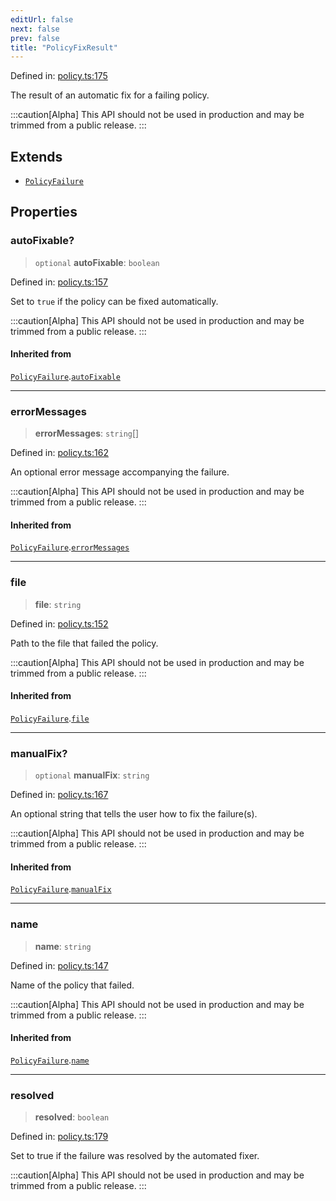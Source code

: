 ```yaml
---
editUrl: false
next: false
prev: false
title: "PolicyFixResult"
---
```


Defined in: [policy.ts:175](https://github.com/tylerbutler/tools-monorepo/blob/main/packages/repopo/src/policy.ts#L175)

The result of an automatic fix for a failing policy.

:::caution[Alpha]
This API should not be used in production and may be trimmed from a public release.
:::

## Extends

- [`PolicyFailure`](/api/interfaces/policyfailure/)

## Properties

### autoFixable?

> `optional` **autoFixable**: `boolean`

Defined in: [policy.ts:157](https://github.com/tylerbutler/tools-monorepo/blob/main/packages/repopo/src/policy.ts#L157)

Set to `true` if the policy can be fixed automatically.

:::caution[Alpha]
This API should not be used in production and may be trimmed from a public release.
:::

#### Inherited from

[`PolicyFailure`](/api/interfaces/policyfailure/).[`autoFixable`](/api/interfaces/policyfailure/#autofixable)

***

### errorMessages

> **errorMessages**: `string`[]

Defined in: [policy.ts:162](https://github.com/tylerbutler/tools-monorepo/blob/main/packages/repopo/src/policy.ts#L162)

An optional error message accompanying the failure.

:::caution[Alpha]
This API should not be used in production and may be trimmed from a public release.
:::

#### Inherited from

[`PolicyFailure`](/api/interfaces/policyfailure/).[`errorMessages`](/api/interfaces/policyfailure/#errormessages)

***

### file

> **file**: `string`

Defined in: [policy.ts:152](https://github.com/tylerbutler/tools-monorepo/blob/main/packages/repopo/src/policy.ts#L152)

Path to the file that failed the policy.

:::caution[Alpha]
This API should not be used in production and may be trimmed from a public release.
:::

#### Inherited from

[`PolicyFailure`](/api/interfaces/policyfailure/).[`file`](/api/interfaces/policyfailure/#file)

***

### manualFix?

> `optional` **manualFix**: `string`

Defined in: [policy.ts:167](https://github.com/tylerbutler/tools-monorepo/blob/main/packages/repopo/src/policy.ts#L167)

An optional string that tells the user how to fix the failure(s).

:::caution[Alpha]
This API should not be used in production and may be trimmed from a public release.
:::

#### Inherited from

[`PolicyFailure`](/api/interfaces/policyfailure/).[`manualFix`](/api/interfaces/policyfailure/#manualfix)

***

### name

> **name**: `string`

Defined in: [policy.ts:147](https://github.com/tylerbutler/tools-monorepo/blob/main/packages/repopo/src/policy.ts#L147)

Name of the policy that failed.

:::caution[Alpha]
This API should not be used in production and may be trimmed from a public release.
:::

#### Inherited from

[`PolicyFailure`](/api/interfaces/policyfailure/).[`name`](/api/interfaces/policyfailure/#name)

***

### resolved

> **resolved**: `boolean`

Defined in: [policy.ts:179](https://github.com/tylerbutler/tools-monorepo/blob/main/packages/repopo/src/policy.ts#L179)

Set to true if the failure was resolved by the automated fixer.

:::caution[Alpha]
This API should not be used in production and may be trimmed from a public release.
:::
